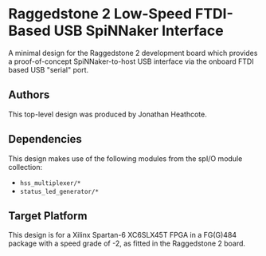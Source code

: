 Raggedstone 2 Low-Speed FTDI-Based USB SpiNNaker Interface
==========================================================

A minimal design for the Raggedstone 2 development board which provides a
proof-of-concept SpiNNaker-to-host USB interface via the onboard FTDI based
USB "serial" port.


Authors
-------

This top-level design was produced by Jonathan Heathcote.


Dependencies
------------

This design makes use of the following modules from the spI/O module collection:
* `hss_multiplexer/*`
* `status_led_generator/*`


Target Platform
---------------

This design is for a Xilinx Spartan-6 XC6SLX45T FPGA in a FG(G)484 package with a speed grade of
-2, as fitted in the Raggedstone 2 board.


